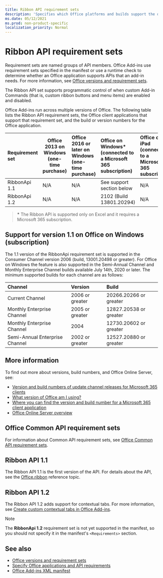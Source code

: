 ```yaml
---
title: Ribbon API requirement sets
description: 'Specifies which Office platforms and builds support the dynamic ribbon APIs.'
ms.date: 05/12/2021
ms.prod: non-product-specific
localization_priority: Normal
---
```


# Ribbon API requirement sets

Requirement sets are named groups of API members. Office Add-ins use requirement sets specified in the manifest or use a runtime check to determine whether an Office application supports APIs that an add-in needs. For more information, see [Office versions and requirement sets](../../develop/office-versions-and-requirement-sets.md).

The Ribbon API set supports programmatic control of when custom Add-in Commands (that is, custom ribbon buttons and menu items) are enabled and disabled.

Office Add-ins run across multiple versions of Office. The following table lists the Ribbon API requirement sets, the Office client applications that support that requirement set, and the build or version numbers for the Office application.

|  Requirement set  | Office 2013 on Windows<br>(one-time purchase) | Office 2016 or later on Windows<br>(one-time purchase)   | Office on Windows\*<br>(connected to a Microsoft 365 subscription) |  Office on iPad<br>(connected to a Microsoft 365 subscription)  |  Office on Mac\*<br>(connected to a Microsoft 365 subscription)  | Office on the web\*  |  Office Online Server  |
|:-----|-----|:-----|:-----|:-----|:-----|:-----|:-----|
| RibbonApi 1.1  | N/A | N/A | See support<br>section below | N/A | 16.38 | November, 2020 | N/A|
| RibbonApi 1.2  | N/A | N/A | 2102 (Build 13801.20294) | N/A | coming soon | May, 2021 | N/A|

> **&#42;** The Ribbon API is supported only on Excel and it requires a Microsoft 365 subscription.

## Support for version 1.1 on Office on Windows (subscription)

The 1.1 version of the RibbonApi requirement set is supported in the Consumer Channel version 2006 (build, 13001.20498 or greater). For Office on Windows the feature is also supported in the Semi-Annual Channel and Monthly Enterprise Channel builds available July 14th, 2020 or later. The minimum supported builds for each channel are as follows:  

|Channel | Version | Build|
|:-----|:-----|:-----|
|Current Channel | 2006 or greater | 20266.20266 or greater|
|Monthly Enterprise Channel | 2005 or greater | 12827.20538 or greater|
|Monthly Enterprise Channel | 2004 | 12730.20602 or greater|
|Semi-Annual Enterprise Channel | 2002 or greater | 12527.20880 or greater|

## More information

To find out more about versions, build numbers, and Office Online Server, see:

- [Version and build numbers of update channel releases for Microsoft 365 clients](https://support.office.com/article/version-and-build-numbers-of-update-channel-releases-ae942449-1fca-4484-898b-a933ea23def7)
- [What version of Office am I using?](https://support.office.com/article/What-version-of-Office-am-I-using-932788b8-a3ce-44bf-bb09-e334518b8b19)
- [Where you can find the version and build number for a Microsoft 365 client application](https://support.office.com/article/version-and-build-numbers-of-update-channel-releases-ae942449-1fca-4484-898b-a933ea23def7)
- [Office Online Server overview](/officeonlineserver/office-online-server-overview)

## Office Common API requirement sets

For information about Common API requirement sets, see [Office Common API requirement sets](office-add-in-requirement-sets.md).

## Ribbon API 1.1

The Ribbon API 1.1 is the first version of the API. For details about the API, see the [Office.ribbon](/javascript/api/office/office.ribbon) reference topic.

## Ribbon API 1.2

The Ribbon API 1.2 adds support for contextual tabs. For more information, see [Create custom contextual tabs in Office Add-ins](../../design/contextual-tabs.md).

> [!NOTE]
> The **RibbonApi 1.2** requirement set is not yet supported in the manifest, so you should not specify it in the manifest's `<Requirements>` section.

## See also

- [Office versions and requirement sets](../../develop/office-versions-and-requirement-sets.md)
- [Specify Office applications and API requirements](../../develop/specify-office-hosts-and-api-requirements.md)
- [Office Add-ins XML manifest](../../develop/add-in-manifests.md)